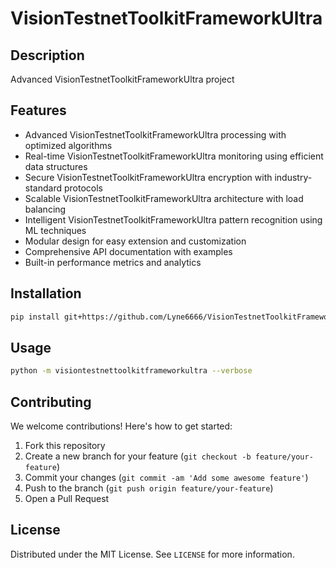 # VisionTestnetToolkitFrameworkUltra

## Description

Advanced VisionTestnetToolkitFrameworkUltra project

## Features

- Advanced VisionTestnetToolkitFrameworkUltra processing with optimized algorithms
- Real-time VisionTestnetToolkitFrameworkUltra monitoring using efficient data structures
- Secure VisionTestnetToolkitFrameworkUltra encryption with industry-standard protocols
- Scalable VisionTestnetToolkitFrameworkUltra architecture with load balancing
- Intelligent VisionTestnetToolkitFrameworkUltra pattern recognition using ML techniques
- Modular design for easy extension and customization
- Comprehensive API documentation with examples
- Built-in performance metrics and analytics
## Installation

```bash
pip install git+https://github.com/Lyne6666/VisionTestnetToolkitFrameworkUltra.git
```

## Usage

```bash
python -m visiontestnettoolkitframeworkultra --verbose
```

## Contributing

We welcome contributions! Here's how to get started:

1. Fork this repository
2. Create a new branch for your feature (`git checkout -b feature/your-feature`)
3. Commit your changes (`git commit -am 'Add some awesome feature'`)
4. Push to the branch (`git push origin feature/your-feature`)
5. Open a Pull Request

## License

Distributed under the MIT License. See `LICENSE` for more information.
